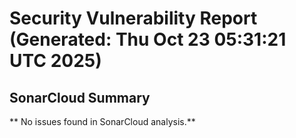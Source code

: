 # Security Vulnerability Report (Generated: Thu Oct 23 05:31:21 UTC 2025)


## SonarCloud Summary
** No issues found in SonarCloud analysis.**
